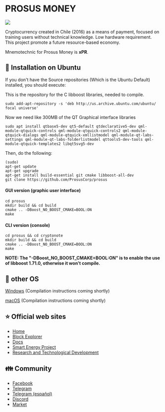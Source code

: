 
# PROSUS MONEY

<img src="http://prosus.money/wp-content/uploads/2018/03/Prosus-header.jpg">

Cryptocurrency created in Chile (2016) as a means of payment, focused on training users without technical knowledge. Low hardware requirement. This project promote a future resource-based economy.

Mnemotechnic for Prosus Money is **xPR**.


## 💾 Installation on Ubuntu

If you don't have the Source repositories (Which is the Ubuntu Default) installed, you should execute:

This is the repository for the C libboost libraries, needed to compile.

```
sudo add-apt-repository -s 'deb http://us.archive.ubuntu.com/ubuntu/ focal universe'
```

Now we need like 300MB of the QT Graphical interface libraries

```
sudo apt install qtbase5-dev qt5-default qtdeclarative5-dev qml-module-qtquick-controls qml-module-qtquick-controls2 qml-module-qtquick-dialogs qml-module-qtquick-xmllistmodel qml-module-qt-labs-settings qml-module-qt-labs-folderlistmodel qttools5-dev-tools qml-module-qtquick-templates2 libqt5svg5-dev
```
Then, do the following:

```
(sudo)
apt-get update
apt-get upgrade
apt-get install build-essential git cmake libboost-all-dev
git clone https://github.com/ProsusCorp/prosus
```

#### GUI version (graphic user interface)
```
cd prosus
mkdir build && cd build
cmake .. -DBoost_NO_BOOST_CMAKE=BOOL:ON
make
```

#### CLI version (console)
```
cd prosus && cd cryptonote
mkdir build && cd build
cmake .. -DBoost_NO_BOOST_CMAKE=BOOL:ON
make
```
**NOTE: The "-DBoost_NO_BOOST_CMAKE=BOOL:ON" is to enable the use of libboost 1.71.0, otherwise it won't compile.**

## 💾 other OS
[Windows](http://wiki.prosus.money) (Compilation instructions coming shortly)

[macOS](http://wiki.prosus.money) (Compilation instructions coming shortly)


## :star: Official web sites
* [Home](http://prosus.money)
* [Block Explorer](http://explorer.prosus.money)
* [Docs](http://wiki.prosus.money)
* [Smart Energy Project](http://prosus.energy)
* [Research and Technological Development](http://prosuscorp.com)

## :family: Community
* [Facebook](https://www.facebook.com/groups/prosus.money)
* [Telegram](https://t.me/prosus_money)
* [Telegram (español)](https://t.me/prosus)
* [Discord](https://discordapp.com/channels/477481402829635604)
* [Market](https://prosus.dinova.cl)

